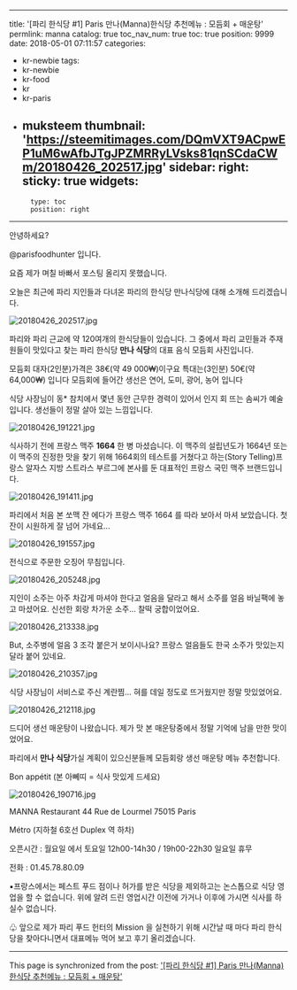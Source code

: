 
---
title: '[파리 한식당 #1] Paris  만나(Manna)한식당 추천메뉴 : 모듬회 + 매운탕'
permlink: manna
catalog: true
toc_nav_num: true
toc: true
position: 9999
date: 2018-05-01 07:11:57
categories:
- kr-newbie
tags:
- kr-newbie
- kr-food
- kr
- kr-paris
- muksteem
thumbnail: 'https://steemitimages.com/DQmVXT9ACpwEP1uM6wAfbJTgJPZMRRyLVsks81qnSCdaCWm/20180426_202517.jpg'
sidebar:
    right:
        sticky: true
widgets:
    -
        type: toc
        position: right
---


안녕하세요?

@parisfoodhunter 입니다.

요즘 제가 며칠 바빠서 포스팅 올리지 못했습니다.

오늘은 최근에 파리 지인들과 다녀온 파리의 한식당 만나식당에 대해 소개해 드리겠습니다.

![20180426_202517.jpg](https://steemitimages.com/DQmVXT9ACpwEP1uM6wAfbJTgJPZMRRyLVsks81qnSCdaCWm/20180426_202517.jpg)

파리와 파리 근교에 약 120여개의 한식당들이 있습니다. 그 중에서 파리 교민들과 주재원들이 맛있다고 찾는 파리 한식당 **만나 식당**의 대표 음식 모듬회 사진입니다.

모듬회 대자(2인분)가격은 38€(약 49 000₩)이구요
특대는(3인분)  50€(약 64,000₩) 입니다
모듬회에 들어간 생선은 연어, 도미, 광어, 농어 입니다

식당 사장님이 동* 참치에서 몇년 동안 근무한 경력이 있어서 인지 회 뜨는 솜씨가 예술입니다. 생선들이 정말 살아 있는 느낌입니다.

![20180426_191221.jpg](https://steemitimages.com/DQmViJu4H4whYB42sJDZFPrDFHZZBCxRgJpfjjwjci1Cijd/20180426_191221.jpg)

식사하기 전에 프랑스 맥주 **1664** 한 병 마셨습니다.  이 맥주의 설립년도가 1664년 또는 이 맥주의 진정한 맛을 찾기 위해 1664회의 테스트를 거쳤다고 하는(Story Telling)프랑스 알자스 지방 스트라스 부르그에 본사를 둔 대표적인 프랑스 국민 맥주 브랜드입니다.

![20180426_191411.jpg](https://steemitimages.com/DQmV1hCUnB14AX2kr7De2cEwtwRuVddeoBTwuMn9sAXKZDV/20180426_191411.jpg)

파리에서 처음 본 쏘맥 잔 에다가 프랑스 맥주 1664 를 따라 보아서 마셔 보았습니다. 첫 잔이 시원하게 잘 넘어 가네요...

![20180426_191557.jpg](https://steemitimages.com/DQmex2RLd6g3pUkXFvnZcKWCx9Z4CdENRHgvZUELXkKTvCD/20180426_191557.jpg)

전식으로 주문한 오징어 무침입니다.

![20180426_205248.jpg](https://steemitimages.com/DQmPAc3UzkvgtTLmU5fjaKjeRZhFHsX1XfRhRfAVpekb1LU/20180426_205248.jpg)

지인이 소주는 아주 차갑게 마셔야 한다고 얼음을 달라고 해서 소주를 얼음 바닐팩에  놓고 마셨어요.
신선한 회랑 차가운 소주... 찰떡 궁합이었어요.

![20180426_213338.jpg](https://steemitimages.com/DQmVqhKEuuWyUo4sNDDyamyxmHR78NVKgxU2JjNJcTHWU14/20180426_213338.jpg)

But, 소주병에 얼음 3 조각 붙은거 보이시나요?
프랑스 얼음들도 한국 소주가 맛있는지 달라 붙어 있네요.

![20180426_210357.jpg](https://steemitimages.com/DQmfDUDyRg9YA9MwMFKpZ2AW1RDmmw2kMH39uvcfFwiV7ip/20180426_210357.jpg)

식당 사장님이 서비스로 주신 계란찜...
혀를 데일 정도로 뜨거웠지만 정말 맛있었어요. 

![20180426_212118.jpg](https://steemitimages.com/DQmRY9vAorN7AeGwjfwQ5ViUndL3eQQ5MrscXefeKpFFjb8/20180426_212118.jpg)

드디어 생선 매운탕이 나왔습니다. 제가 맛 본 매운탕중에서 정말 기억에 남을 만한 맛이었어요. 

파리에서 **만나 식당**가실 계획이 있으신분들께 모듬회랑 생선 매운탕 메뉴 추천합니다.

Bon appétit (본 아뻬띠 = 식사 맛있게 드세요)

![20180426_190716.jpg](https://steemitimages.com/DQmXCYxLjmWitEBHvpayjvXKD28FipY5ZbAFKwJ4EVBfJje/20180426_190716.jpg)

MANNA Restaurant
44 Rue de Lourmel
75015 Paris

Métro (지하철 6호선 Duplex 역 하차)

오픈시간 : 월요일 에서 토요일
12h00-14h30 / 19h00-22h30
일요일 휴무

전화 : 01.45.78.80.09

▪프랑스에서는 페스트 푸드 점이나 허가를 받은 식당을 제외하고는 논스톱으로 식당 영업을 할 수 없습니다. 위에 알려 드린 영업시간 이전에 가거나 이후에 가시면 식사를 하실수 없습니다.

♧ 앞으로 제가 파리 푸드 헌터의 Mission 을 실천하기 위해 시간날 때 마다 파리 한식당을 찾아다니면서 대표메뉴 먹어 보고 후기 올리겠습니다.

- - -

This page is synchronized from the post: ['[파리 한식당 #1] Paris  만나(Manna)한식당 추천메뉴 : 모듬회 + 매운탕'](https://steemit.com/@parisfoodhunter/manna)
